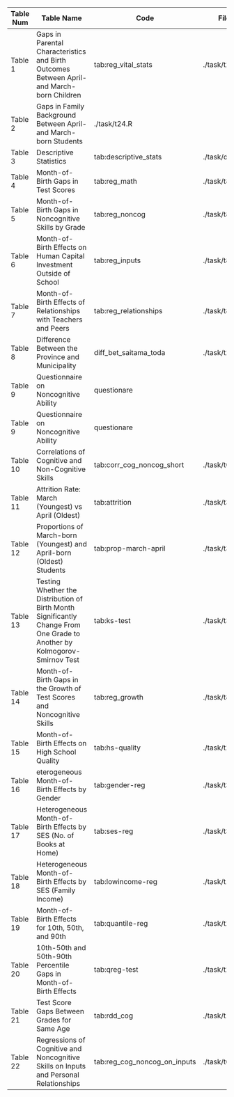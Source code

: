 | Table Num | Table Name | Code | File |
| --- | ----------- | --- | ----------- 
| Table 1 | Gaps in Parental Characteristics and Birth Outcomes Between April- and March-born Children | tab:reg_vital_stats | ./task/t25.R |
| Table 2 | Gaps in Family Background Between April- and March-born Students | ./task/t24.R |
| Table 3 | Descriptive Statistics | tab:descriptive_stats | ./task/des.py |
| Table 4 | Month-of-Birth Gaps in Test Scores | tab:reg_math | ./task/t8.R |
| Table 5 | Month-of-Birth Gaps in Noncognitive Skills by Grade | tab:reg_noncog | ./task/t8.R |
| Table 6 | Month-of-Birth Effects on Human Capital Investment Outside of School | tab:reg_inputs | ./task/t8.R |
| Table 7 | Month-of-Birth Effects of Relationships with Teachers and Peers | tab:reg_relationships | ./task/t8.R |
| Table 8 | Difference Between the Province and Municipality | diff_bet_saitama_toda | ./task/t28.R |
| Table 9 | Questionnaire on Noncognitive Ability | questionare | |
| Table 9 | Questionnaire on Noncognitive Ability | questionare | |
| Table 10 | Correlations of Cognitive and Non-Cognitive Skills | tab:corr_cog_noncog_short | ./task/t0.R |
| Table 11 | Attrition Rate: March (Youngest) vs April (Oldest) | tab:attrition | ./task/t33.py |
| Table 12 | Proportions of March-born (Youngest) and April-born (Oldest) Students | tab:prop-march-april | ./task/t33.py |
| Table 13 | Testing Whether the Distribution of Birth Month Significantly Change From One Grade to Another by Kolmogorov-Smirnov Test | tab:ks-test | ./task/t33.py |
| Table 14 | Month-of-Birth Gaps in the Growth of Test Scores and Noncognitive Skills | tab:reg_growth | ./task/t8.R |
| Table 15 | Month-of-Birth Effects on High School Quality | tab:hs-quality | ./task/t25.R |
| Table 16 | eterogeneous Month-of-Birth Effects by Gender | tab:gender-reg | ./task/t3.R |
| Table 17 |  Heterogeneous Month-of-Birth Effects by SES (No. of Books at Home) | tab:ses-reg | ./task/t3.R  |
| Table 18 | Heterogeneous Month-of-Birth Effects by SES (Family Income) | tab:lowincome-reg | ./task/t19.R |
| Table 19 | Month-of-Birth Effects for 10th, 50th, and 90th | tab:quantile-reg| ./task/t22.R |
| Table 20 | 10th-50th and 50th-90th Percentile Gaps in Month-of-Birth Effects | tab:qreg-test | ./task/t22.R |
| Table 21 | Test Score Gaps Between Grades for Same Age | tab:rdd_cog | ./task/t17.R |
| Table 22 | Regressions of Cognitive and Noncognitive Skills on Inputs and Personal Relationships | tab:reg_cog_noncog_on_inputs | ./task/t6.R |
